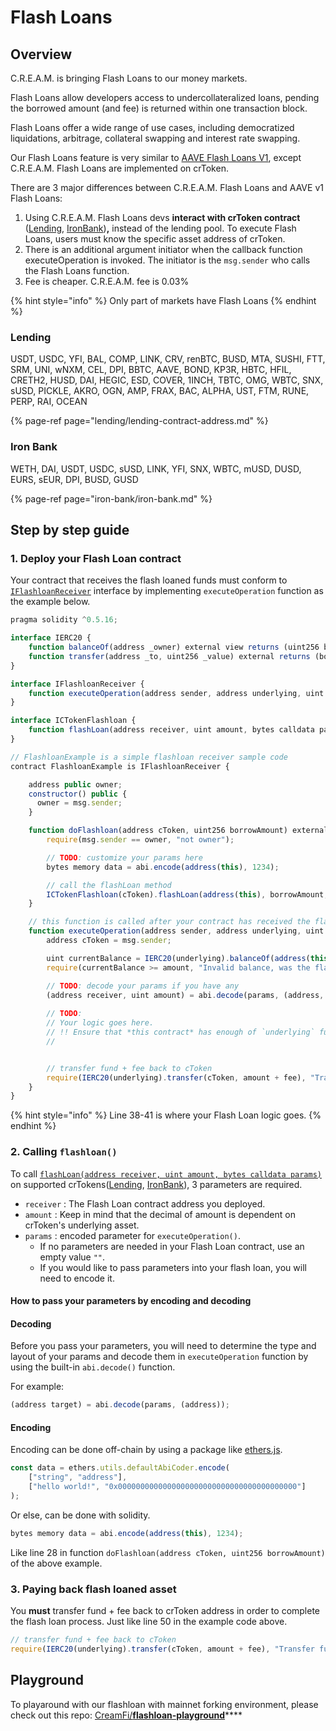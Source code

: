 # Flash Loans

## Overview

C.R.E.A.M. is bringing Flash Loans to our money markets.

Flash Loans allow developers access to undercollateralized loans, pending the borrowed amount \(and fee\) is returned within one transaction block.

Flash Loans offer a wide range of use cases, including democratized liquidations, arbitrage, collateral swapping and interest rate swapping.

Our Flash Loans feature is very similar to [AAVE Flash Loans V1](https://aave.com/flash-loans), except C.R.E.A.M. Flash Loans are implemented on crToken.

There are 3 major differences between C.R.E.A.M. Flash Loans and AAVE v1 Flash Loans:

1. Using C.R.E.A.M. Flash Loans devs **interact with crToken contract** \([Lending](https://docs.cream.finance/lending/lending-contract-address), [IronBank](https://docs.cream.finance/iron-bank/iron-bank)\)**,** instead of the lending pool. To execute Flash Loans, users must know the specific asset address of crToken.
2. There is an additional argument initiator when the callback function executeOperation is invoked. The initiator is the `msg.sender` who calls the Flash Loans function.
3. Fee is cheaper. C.R.E.A.M. fee is 0.03%

{% hint style="info" %}
Only part of markets have Flash Loans
{% endhint %}

### Lending

USDT, USDC, YFI, BAL, COMP, LINK, CRV, renBTC, BUSD, MTA, SUSHI, FTT, SRM, UNI, wNXM, CEL, DPI, BBTC, AAVE, BOND, KP3R, HBTC, HFIL, CRETH2, HUSD, DAI, HEGIC, ESD, COVER, 1INCH, TBTC, OMG, WBTC, SNX, sUSD, PICKLE, AKRO, OGN, AMP, FRAX, BAC, ALPHA, UST, FTM, RUNE, PERP, RAI, OCEAN

{% page-ref page="lending/lending-contract-address.md" %}

### Iron Bank

WETH, DAI, USDT, USDC, sUSD, LINK, YFI, SNX, WBTC, mUSD, DUSD, EURS, sEUR, DPI, BUSD, GUSD

{% page-ref page="iron-bank/iron-bank.md" %}

## Step by step guide

### 1. Deploy your Flash Loan contract

Your contract that receives the flash loaned funds must conform to [`IFlashloanReceiver`](https://github.com/CreamFi/compound-protocol/blob/master/contracts/CCapableErc20.sol#L5-L7) interface by implementing `executeOperation` function as the example below.

```javascript
pragma solidity ^0.5.16;

interface IERC20 {
    function balanceOf(address _owner) external view returns (uint256 balance);
    function transfer(address _to, uint256 _value) external returns (bool success);
}

interface IFlashloanReceiver {
    function executeOperation(address sender, address underlying, uint amount, uint fee, bytes calldata params) external;
}

interface ICTokenFlashloan {
    function flashLoan(address receiver, uint amount, bytes calldata params) external;
}

// FlashloanExample is a simple flashloan receiver sample code
contract FlashloanExample is IFlashloanReceiver {

    address public owner;
    constructor() public {
      owner = msg.sender;
    }

    function doFlashloan(address cToken, uint256 borrowAmount) external {
        require(msg.sender == owner, "not owner");

        // TODO: customize your params here
        bytes memory data = abi.encode(address(this), 1234);

        // call the flashLoan method
        ICTokenFlashloan(cToken).flashLoan(address(this), borrowAmount, data);
    }

    // this function is called after your contract has received the flash loaned amount
    function executeOperation(address sender, address underlying, uint amount, uint fee, bytes calldata params) external {
        address cToken = msg.sender;

        uint currentBalance = IERC20(underlying).balanceOf(address(this));
        require(currentBalance >= amount, "Invalid balance, was the flashLoan successful?");

        // TODO: decode your params if you have any
        (address receiver, uint amount) = abi.decode(params, (address, uint));
        
        // TODO:
        // Your logic goes here.
        // !! Ensure that *this contract* has enough of `underlying` funds to payback the `fee` !!
        //


        // transfer fund + fee back to cToken
        require(IERC20(underlying).transfer(cToken, amount + fee), "Transfer fund back failed");
    }
}
```

{% hint style="info" %}
Line 38-41 is where your Flash Loan logic goes.
{% endhint %}

### 2. Calling `flashloan()`

To call [`flashLoan(address receiver, uint amount, bytes calldata params)`](https://github.com/CreamFi/compound-protocol/blob/master/contracts/CCapableErc20.sol#L231) on supported crTokens\([Lending](https://docs.cream.finance/lending/lending-contract-address), [IronBank](https://docs.cream.finance/iron-bank/iron-bank)\), 3 parameters are required.

* `receiver` : The Flash Loan contract address you deployed.
* `amount`  : Keep in mind that the decimal of amount is dependent on crToken's underlying asset.
* `params` : encoded parameter for `executeOperation()`. 
  * If no parameters are needed in your Flash Loan contract, use an empty value `""`.
  * If you would like to pass parameters into your flash loan, you will need to encode it.

#### How to pass your parameters by encoding and decoding

#### Decoding

Before you pass your parameters, you will need to determine the type and layout of your params and decode them in `executeOperation` function by using the built-in `abi.decode()` function.

For example:

```javascript
(address target) = abi.decode(params, (address));
```

#### Encoding

Encoding can be done off-chain by using a package like [ethers.js](https://docs.ethers.io/v5/api/utils/abi/coder/#AbiCoder--methods).

```javascript
const data = ethers.utils.defaultAbiCoder.encode(
    ["string", "address"],
    ["hello world!", "0x0000000000000000000000000000000000000000"]
);
```

Or else, can be done with solidity.

```javascript
bytes memory data = abi.encode(address(this), 1234);
```

Like line 28 in function `doFlashloan(address cToken, uint256 borrowAmount)` of the above example.



### 3. Paying back flash loaned asset

You **must** transfer fund + fee back to crToken address in order to complete the flash loan process. Just like line 50 in the example code above.

```javascript
// transfer fund + fee back to cToken
require(IERC20(underlying).transfer(cToken, amount + fee), "Transfer fund back failed");
```

## Playground

To playaround with our flashloan with mainnet forking environment, please check out this repo: [CreamFi/**flashloan-playground**](https://github.com/CreamFi/flashloan-playground)\*\*\*\*

